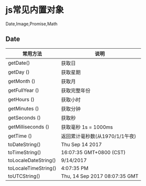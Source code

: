 # js常见内置对象

Date,Image,Promise,Math

## Date

常用方法| 说明
-------|------
getDate() | 获取日
getDay () |获取星期
getMonth () |获取月
getFullYear ()| 获取完整年份
getHours () | 获取小时
getMinutes () | 获取分钟
getSeconds () | 获取秒
getMilliseconds () |获取毫秒 1s = 1000ms
getTime () | 返回累计毫秒数(从1970/1/1午夜)
toDateString() | Thu Sep 14 2017
toTimeString() | 16:07:35 GMT+0800 (CST)
toLocaleDateString() | 9/14/2017
toLocaleTimeString() | 4:07:35 PM
toUTCString() | Thu, 14 Sep 2017 08:07:35 GMT
